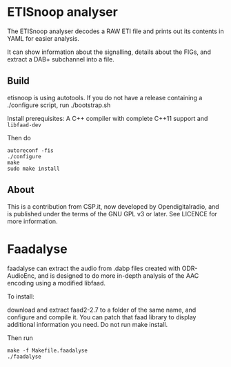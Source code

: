 ETISnoop analyser
=================

The ETISnoop analyser decodes a RAW ETI file and prints out
its contents in YAML for easier analysis.

It can show information about the signalling, details about the FIGs,
and extract a DAB+ subchannel into a file.

Build
-----

etisnoop is using autotools. If you do not have a release containing a ./configure script,
run ./bootstrap.sh

Install prerequisites: A C++ compiler with complete C++11 support and `libfaad-dev`

Then do

    autoreconf -fis
    ./configure
    make
    sudo make install

About
-----

This is a contribution from CSP.it, now developed by Opendigitalradio,
and is published under the terms of the GNU GPL v3 or later.
See LICENCE for more information.


Faadalyse
=========

faadalyse can extract the audio from .dabp files created with ODR-AudioEnc,
and is designed to do more in-depth analysis of the AAC encoding using a modified
libfaad.

To install:

download and extract faad2-2.7 to a folder of the same name, and configure and compile it.
You can patch that faad library to display additional information you need.
Do not run make install.

Then run

    make -f Makefile.faadalyse
    ./faadalyse
